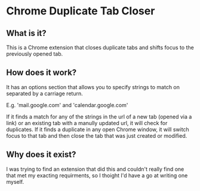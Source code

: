 # Chrome Duplicate Tab Closer

## What is it?

This is a Chrome extension that closes duplicate tabs and shifts focus to the previously opened tab.


## How does it work?

It has an options section that allows you to specify strings to match on separated by a carriage return.

E.g. 'mail.google.com' and 'calendar.google.com'

If it finds a match for any of the strings in the url of a new tab (opened via a link) or an existing tab with a manully updated url, it will check for duplicates. If it finds a duplicate in any open Chrome window, it will switch focus to that tab and then close the tab that was just created or modified.


## Why does it exist?

I was trying to find an extension that did this and couldn't really find one that met my exacting requirments, so I thoight I'd have a go at writing one myself.
